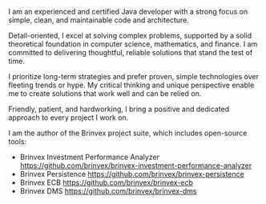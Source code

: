 I am an experienced and certified Java developer with a strong focus on simple, clean, and maintainable code and architecture.

Detail-oriented, I excel at solving complex problems, 
supported by a solid theoretical foundation in computer science, mathematics, and finance.
I am committed to delivering thoughtful, reliable solutions that stand the test of time.

I prioritize long-term strategies and prefer proven, simple technologies over fleeting trends or hype.
My critical thinking and unique perspective enable me to create solutions that work well and can be relied on.

Friendly, patient, and hardworking, I bring a positive and dedicated approach to every project I work on.

I am the author of the Brinvex project suite, which includes open-source tools:
- Brinvex Investment Performance Analyzer https://github.com/brinvex/brinvex-investment-performance-analyzer
- Brinvex Persistence https://github.com/brinvex/brinvex-persistence
- Brinvex ECB https://github.com/brinvex/brinvex-ecb
- Brinvex DMS https://github.com/brinvex/brinvex-dms
